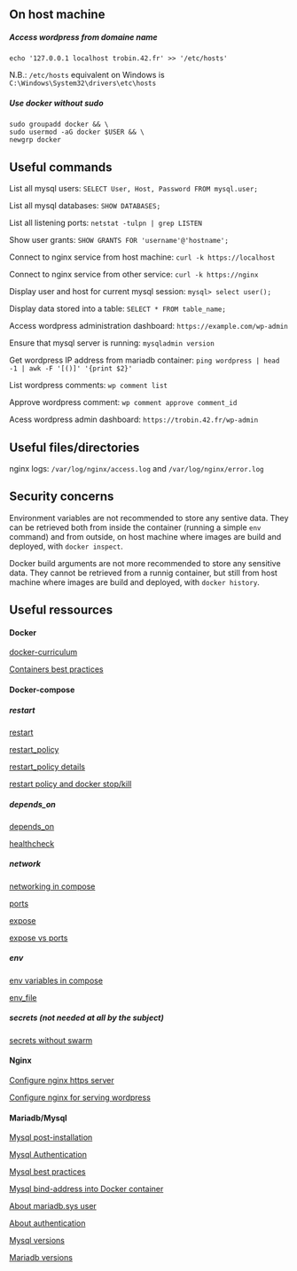 ## On host machine

##### Access wordpress from domaine name

```
echo '127.0.0.1 localhost trobin.42.fr' >> '/etc/hosts'
```

N.B.: `/etc/hosts` equivalent on Windows is `C:\Windows\System32\drivers\etc\hosts`

##### Use docker without sudo

```
sudo groupadd docker && \
sudo usermod -aG docker $USER && \
newgrp docker
```

## Useful commands

List all mysql users: `SELECT User, Host, Password FROM mysql.user;`

List all mysql databases: `SHOW DATABASES;`

List all listening ports: `netstat -tulpn | grep LISTEN`

Show user grants: `SHOW GRANTS FOR 'username'@'hostname';`

Connect to nginx service from host machine: `curl -k https://localhost`

Connect to nginx service from other service: `curl -k https://nginx`

Display user and host for current mysql session: `mysql> select user();`

Display data stored into a table: `SELECT * FROM table_name;`

Access wordpress administration dashboard: `https://example.com/wp-admin`

Ensure that mysql server is running: `mysqladmin version`

Get wordpress IP address from mariadb container: `ping wordpress | head -1 | awk -F '[()]' '{print $2}'`

List wordpress comments: `wp comment list`

Approve wordpress comment: `wp comment approve comment_id`

Acess wordpress admin dashboard: `https://trobin.42.fr/wp-admin`

## Useful files/directories

nginx logs: `/var/log/nginx/access.log` and `/var/log/nginx/error.log`

## Security concerns

Environment variables are not recommended to store any sentive data.
They can be retrieved both from inside the container (running a simple `env` command) and from outside, on host machine where images are build and deployed, with `docker inspect`.

Docker build arguments are not more recommended to store any sensitive data.
They cannot be retrieved from a runnig container, but still from host machine where images are build and deployed, with `docker history`.

## Useful ressources

#### Docker

[docker-curriculum](https://docker-curriculum.com/)

[Containers best practices](https://cloud.google.com/architecture/best-practices-for-building-containers)

#### Docker-compose

##### restart

[restart](https://github.com/compose-spec/compose-spec/blob/master/spec.md#restart)

[restart_policy](https://github.com/compose-spec/compose-spec/blob/master/deploy.md#restart_policy)

[restart_policy details](https://docs.docker.com/config/containers/start-containers-automatically/#restart-policy-details)

[restart policy and docker stop/kill](https://serverfault.com/a/884823)

##### depends_on

[depends_on](https://github.com/compose-spec/compose-spec/blob/master/spec.md#depends_on)

[healthcheck](https://github.com/compose-spec/compose-spec/blob/master/spec.md#healthcheck)

##### network

[networking in compose](https://docs.docker.com/compose/networking/)

[ports](https://docs.docker.com/compose/compose-file/compose-file-v3/#ports)

[expose](https://docs.docker.com/compose/compose-file/compose-file-v3/#expose)

[expose vs ports](https://www.baeldung.com/ops/docker-compose-expose-vs-ports)

##### env

[env variables in compose](https://docs.docker.com/compose/environment-variables/)

[env_file](https://docs.docker.com/compose/compose-file/compose-file-v3/#env_file)

##### secrets (not needed _at all_ by the subject)

[secrets without swarm](https://www.rockyourcode.com/using-docker-secrets-with-docker-compose/)

#### Nginx

[Configure nginx https server](https://nginx.org/en/docs/http/configuring_https_servers.html)

[Configure nginx for serving wordpress](https://www.nginx.com/resources/wiki/start/topics/recipes/wordpress/)

#### Mariadb/Mysql

[Mysql post-installation](https://dev.mysql.com/doc/refman/8.0/en/postinstallation.html)

[Mysql Authentication](https://mariadb.com/kb/en/authentication-plugin-unix-socket/)

[Mysql best practices](https://docstore.mik.ua/orelly/weblinux2/orn/mysql_tips.html)

[Mysql bind-address into Docker container](http://txt.fliglio.com/2013/11/creating-a-mysql-docker-container/)

[About mariadb.sys user](https://www.thegeekdiary.com/what-is-the-purpose-of-mysql-syslocalhost-user/)

[About authentication](https://dba.stackexchange.com/a/209520)

[Mysql versions](https://endoflife.date/mysql)

[Mariadb versions](https://endoflife.date/mariadb)
